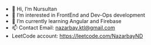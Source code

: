- 👋 Hi, I’m Nursultan
- 👀 I’m interested in FrontEnd and Dev-Ops development
- 🌱 I’m currently learning Angular and Firebase
- 📫 Contact Email: nazarbay.ktl@gmail.com
- LeetCode account: https://leetcode.com/NazarbayND
